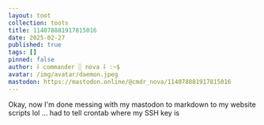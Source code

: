```yaml
---
layout: toot
collection: toots
title: 114078881917815016
date: 2025-02-27
published: true
tags: []
pinned: false
author: ⸸ commander ░ nova ⸸ :~$
avatar: /img/avatar/daemon.jpeg
mastodon: https://mastodon.online/@cmdr_nova/114078881917815016
---
```


Okay, now I'm done messing with my mastodon to markdown to my website scripts lol ... had to tell crontab where my SSH key is
